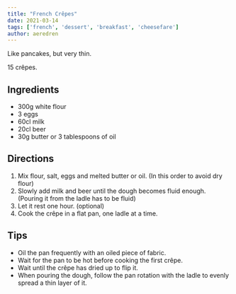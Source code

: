 ```yaml
---
title: "French Crêpes"
date: 2021-03-14
tags: ['french', 'dessert', 'breakfast', 'cheesefare']
author: aeredren
---
```

Like pancakes, but very thin.

15 crêpes.

## Ingredients

- 300g white flour
- 3 eggs
- 60cl milk
- 20cl beer
- 30g butter or 3 tablespoons of oil

## Directions

1. Mix flour, salt, eggs and melted butter or oil. (In this order to avoid dry flour)
2. Slowly add milk and beer until the dough becomes fluid enough. (Pouring it from the ladle has to be fluid)
3. Let it rest one hour. (optional)
4. Cook the crêpe in a flat pan, one ladle at a time.

## Tips

- Oil the pan frequently with an oiled piece of fabric.
- Wait for the pan to be hot before cooking the first crêpe.
- Wait until the crêpe has dried up to flip it.
- When pouring the dough, follow the pan rotation with the ladle to evenly spread a thin layer of it.
